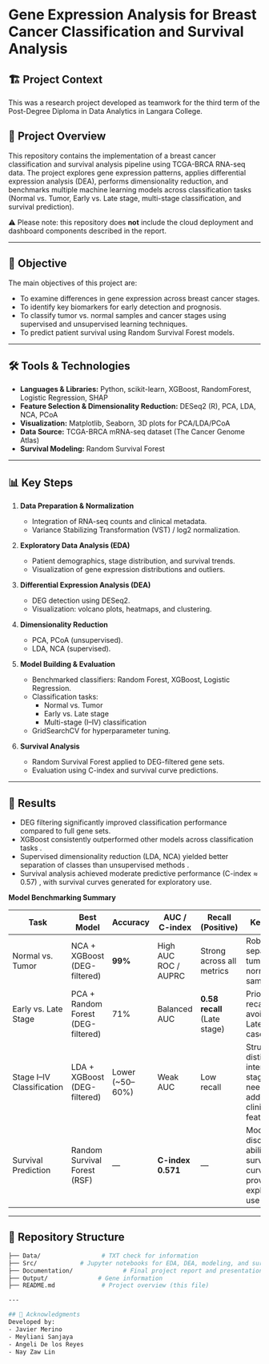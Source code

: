 # Gene Expression Analysis for Breast Cancer Classification and Survival Analysis

## 🏗️ Project Context
This was a research project developed as teamwork for the third term of the Post-Degree Diploma in Data Analytics in Langara College.

## 📌 Project Overview  

This repository contains the implementation of a breast cancer classification and survival analysis pipeline using TCGA-BRCA RNA-seq data. The project explores gene expression patterns, applies differential expression analysis (DEA), performs dimensionality reduction, and benchmarks multiple machine learning models across classification tasks (Normal vs. Tumor, Early vs. Late stage, multi-stage classification, and survival prediction).  

⚠️ Please note: this repository does **not** include the cloud deployment and dashboard components described in the report.  

---

## 🎯 Objective  

The main objectives of this project are:  
- To examine differences in gene expression across breast cancer stages.  
- To identify key biomarkers for early detection and prognosis.  
- To classify tumor vs. normal samples and cancer stages using supervised and unsupervised learning techniques.  
- To predict patient survival using Random Survival Forest models.  

---

## 🛠 Tools & Technologies  

- **Languages & Libraries:** Python, scikit-learn, XGBoost, RandomForest, Logistic Regression, SHAP  
- **Feature Selection & Dimensionality Reduction:** DESeq2 (R), PCA, LDA, NCA, PCoA  
- **Visualization:** Matplotlib, Seaborn, 3D plots for PCA/LDA/PCoA  
- **Data Source:** TCGA-BRCA mRNA-seq dataset (The Cancer Genome Atlas)  
- **Survival Modeling:** Random Survival Forest  

---

## 📊 Key Steps  

1. **Data Preparation & Normalization**  
   - Integration of RNA-seq counts and clinical metadata.  
   - Variance Stabilizing Transformation (VST) / log2 normalization.  

2. **Exploratory Data Analysis (EDA)**  
   - Patient demographics, stage distribution, and survival trends.  
   - Visualization of gene expression distributions and outliers.  

3. **Differential Expression Analysis (DEA)**  
   - DEG detection using DESeq2.  
   - Visualization: volcano plots, heatmaps, and clustering.  

4. **Dimensionality Reduction**  
   - PCA, PCoA (unsupervised).  
   - LDA, NCA (supervised).  

5. **Model Building & Evaluation**  
   - Benchmarked classifiers: Random Forest, XGBoost, Logistic Regression.  
   - Classification tasks:  
     - Normal vs. Tumor  
     - Early vs. Late stage  
     - Multi-stage (I–IV) classification  
   - GridSearchCV for hyperparameter tuning.  

6. **Survival Analysis**  
   - Random Survival Forest applied to DEG-filtered gene sets.  
   - Evaluation using C-index and survival curve predictions.  

---

## 🚀 Results  

- DEG filtering significantly improved classification performance compared to full gene sets.  
- XGBoost consistently outperformed other models across classification tasks .  
- Supervised dimensionality reduction (LDA, NCA) yielded better separation of classes than unsupervised methods .  
- Survival analysis achieved moderate predictive performance (C-index ≈ 0.57) , with survival curves generated for exploratory use.  

**Model Benchmarking Summary**

| Task                          | Best Model                  | Accuracy | AUC / C-index | Recall (Positive) | Key Insight |
|-------------------------------|-----------------------------|----------|---------------|-------------------|-------------|
| Normal vs. Tumor              | NCA + XGBoost (DEG-filtered) | **99%**  | High AUC ROC / AUPRC  | Strong across all metrics | Robust separation of tumor vs. normal samples |
| Early vs. Late Stage          | PCA + Random Forest (DEG-filtered) | 71%   | Balanced AUC | **0.58 recall** (Late stage) | Prioritized recall to avoid missing Late-stage cases |
| Stage I–IV Classification     | LDA + XGBoost (DEG-filtered) | Lower (~50–60%)  | Weak AUC | Low recall | Struggled to distinguish intermediate stages; needs additional clinical features |
| Survival Prediction           | Random Survival Forest (RSF) | —        | **C-index 0.571**  | — | Modest discriminative ability; survival curves provided for exploratory use |

---

## 📂 Repository Structure  

```bash
├── Data/                 # TXT check for information
├── Src/            # Jupyter notebooks for EDA, DEA, modeling, and survival analysis. R file for download data set.  
├── Documentation/              # Final project report and presentation
├── Output/              # Gene information
├── README.md             # Project overview (this file)

---

## 🙌 Acknowledgments  
Developed by:  
- Javier Merino  
- Meyliani Sanjaya  
- Angeli De los Reyes  
- Nay Zaw Lin  
